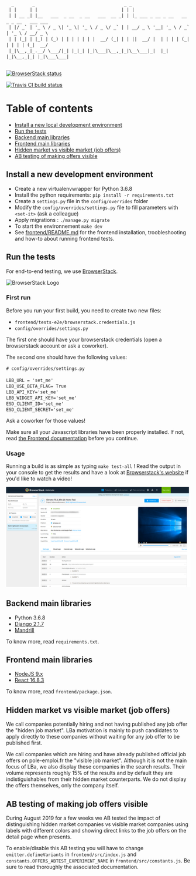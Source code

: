 
```

  _       _                                  _ _
 | |     | |                                | | |
 | | __ _| |__   ___  _ __  _ __   ___  __ _| | |_ ___ _ __ _ __   __ _ _ __   ___ ___
 | |/ _` | '_ \ / _ \| '_ \| '_ \ / _ \/ _` | | __/ _ \ '__| '_ \ / _` | '_ \ / __/ _ \
 | | (_| | |_) | (_) | | | | | | |  __/ (_| | | ||  __/ |  | | | | (_| | | | | (_|  __/
 |_|\__,_|_.__/ \___/|_| |_|_| |_|\___|\__,_|_|\__\___|_|  |_| |_|\__,_|_| |_|\___\___|


```

<a href="https://www.browserstack.com/automate/public-build/TXVCUjZRRTErbXRyWFdPaEc2ZWdwREZZekZySnJEcGlvbFhRcTNFY3FTYz0tLWpsVzRwcDRWUmZoOXN6SVNYeU1aamc9PQ==--2d32f2ba061561e856a5f6a7bb9c0e3ddc85052d"><img src='https://www.browserstack.com/automate/badge.svg?badge_key=TXVCUjZRRTErbXRyWFdPaEc2ZWdwREZZekZySnJEcGlvbFhRcTNFY3FTYz0tLWpsVzRwcDRWUmZoOXN6SVNYeU1aamc9PQ==--2d32f2ba061561e856a5f6a7bb9c0e3ddc85052d' alt="BrowserStack status"/></a>

[![Travis CI build status](https://travis-ci.org/StartupsPoleEmploi/labonnealternance.svg?branch=master)](https://travis-ci.org/StartupsPoleEmploi/labonnealternance)


# Table of contents

- [Install a new local development environment](#install)
- [Run the tests](#testing)
- [Backend main libraries](#backend-libs)
- [Frontend main libraries](#frontend-libs)
- [Hidden market vs visible market (job offers)](#offers)
- [AB testing of making offers visible](#offers-ab)

## Install a new development environment <a name="install"></a>

- Create a new virtualenvwrapper for Python 3.6.8
- Install the python requirements: `pip install -r requirements.txt`
- Create a `settings.py` file in the `config/overrides` folder
- Modify the `config/overrides/settings.py` file to fill parameters with `<set-it>` (ask a colleague)
- Apply migrations : `./manage.py migrate`
- To start the environnement `make dev`
- See [frontend/README.md](https://github.com/StartupsPoleEmploi/labonnealternance/blob/master/frontend/README.md) for the frontend installation, troobleshooting and how-to about running frontend tests.

## Run the tests <a name="testing"></a>
For end-to-end testing, we use [BrowserStack](https://www.browserstack.com/).

![BrowserStack Logo](https://d98b8t1nnulk5.cloudfront.net/production/images/layout/logo-header.png?1469004780)

### First run

Before you run your first build, you need to create two new files:
- `frontend/tests-e2e/browserstack.credentials.js`
- `config/overrides/settings.py`

The first one should have your browserstack credentials (open a browserstack account or ask a coworker).

The second one should have the following values:

```
# config/overrides/settings.py

LBB_URL = 'set_me'
LBB_USE_BETA_FLAG= True
LBB_API_KEY='set_me'
LBB_WIDGET_API_KEY='set_me'
ESD_CLIENT_ID='set_me'
ESD_CLIENT_SECRET='set_me'
```

Ask a coworker for those values!

Make sure all your Javascript libraries have been properly installed. If not, read [the Frontend documentation](/frontend) before you continue.


### Usage

Running a build is as simple as typing `make test-all` ! Read the output in your console to get the results and have a look at [Browserstack's website](https://www.browserstack.com) if you'd like to watch a video!

![Browserstack UI](/readme_img/browserstack.png)

## Backend main libraries <a name="backend-libs"></a>

- Python 3.6.8
- [Django 2.1.7](https://www.djangoproject.com/)
- [Mandrill](https://mandrillapp.com/api/docs/index.python.html)

To know more, read `requirements.txt`.

## Frontend main libraries <a name="frontend-libs"></a>

- [NodeJS 9.x](https://nodejs.org)
- [React 16.8.3](https://reactjs.org)

To know more, read `frontend/package.json`.

## Hidden market vs visible market (job offers) <a name="offers"></a>

We call companies potentially hiring and not having published any job offer the "hidden job market". LBa motivation is mainly to push candidates to apply directly to these companies without waiting for any job offer to be published first.

We call companies which are hiring and have already published official job offers on pole-emploi.fr the "visible job market". Although it is not the main focus of LBa, we also display these companies in the search results. Their volume represents roughly 15% of the results and by default they are indistiguishables from their hidden market counterparts. We do not display the offers themselves, only the company itself.

## AB testing of making job offers visible <a name="offers-ab"></a>

During August 2019 for a few weeks we AB tested the impact of distinguishing hidden market companies vs visible market companies using labels with different colors and showing direct links to the job offers on the detail page when presents.

To enable/disable this AB testing you will have to change `emitter.defineVariants` in `frontend/src/index.js` and `constants.OFFERS_ABTEST_EXPERIMENT_NAME` in `frontend/src/constants.js`. Be sure to read thoroughly the associated documentation.
